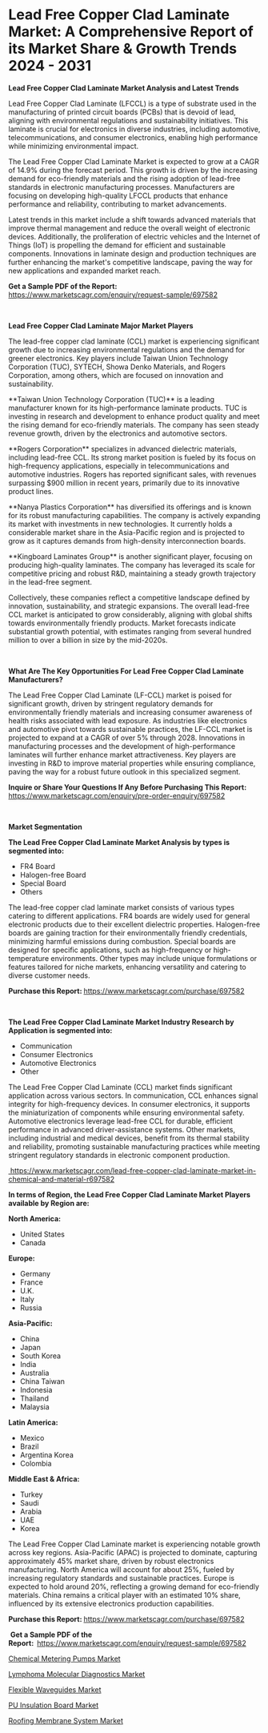 <p><h1>Lead Free Copper Clad Laminate Market: A Comprehensive Report of its Market Share & Growth Trends 2024 - 2031</h1></p><p><strong>Lead Free Copper Clad Laminate Market Analysis and Latest Trends</strong></p>
<p><p>Lead Free Copper Clad Laminate (LFCCL) is a type of substrate used in the manufacturing of printed circuit boards (PCBs) that is devoid of lead, aligning with environmental regulations and sustainability initiatives. This laminate is crucial for electronics in diverse industries, including automotive, telecommunications, and consumer electronics, enabling high performance while minimizing environmental impact.</p><p>The Lead Free Copper Clad Laminate Market is expected to grow at a CAGR of 14.9% during the forecast period. This growth is driven by the increasing demand for eco-friendly materials and the rising adoption of lead-free standards in electronic manufacturing processes. Manufacturers are focusing on developing high-quality LFCCL products that enhance performance and reliability, contributing to market advancements.</p><p>Latest trends in this market include a shift towards advanced materials that improve thermal management and reduce the overall weight of electronic devices. Additionally, the proliferation of electric vehicles and the Internet of Things (IoT) is propelling the demand for efficient and sustainable components. Innovations in laminate design and production techniques are further enhancing the market's competitive landscape, paving the way for new applications and expanded market reach.</p></p>
<p><strong>Get a Sample PDF of the Report:&nbsp;</strong> <a href="https://www.marketscagr.com/enquiry/request-sample/697582?utm_campaign=1128&utm_medium=2&utm_source=Github&utm_content=ia&utm_term=29092024&utm_id=lead-free-copper-clad-laminate">https://www.marketscagr.com/enquiry/request-sample/697582</a></p>
<p>&nbsp;</p>
<p><strong>Lead Free Copper Clad Laminate Major Market Players</strong></p>
<p><p>The lead-free copper clad laminate (CCL) market is experiencing significant growth due to increasing environmental regulations and the demand for greener electronics. Key players include Taiwan Union Technology Corporation (TUC), SYTECH, Showa Denko Materials, and Rogers Corporation, among others, which are focused on innovation and sustainability.</p><p>**Taiwan Union Technology Corporation (TUC)** is a leading manufacturer known for its high-performance laminate products. TUC is investing in research and development to enhance product quality and meet the rising demand for eco-friendly materials. The company has seen steady revenue growth, driven by the electronics and automotive sectors.</p><p>**Rogers Corporation** specializes in advanced dielectric materials, including lead-free CCL. Its strong market position is fueled by its focus on high-frequency applications, especially in telecommunications and automotive industries. Rogers has reported significant sales, with revenues surpassing $900 million in recent years, primarily due to its innovative product lines.</p><p>**Nanya Plastics Corporation** has diversified its offerings and is known for its robust manufacturing capabilities. The company is actively expanding its market with investments in new technologies. It currently holds a considerable market share in the Asia-Pacific region and is projected to grow as it captures demands from high-density interconnection boards.</p><p>**Kingboard Laminates Group** is another significant player, focusing on producing high-quality laminates. The company has leveraged its scale for competitive pricing and robust R&D, maintaining a steady growth trajectory in the lead-free segment.</p><p>Collectively, these companies reflect a competitive landscape defined by innovation, sustainability, and strategic expansions. The overall lead-free CCL market is anticipated to grow considerably, aligning with global shifts towards environmentally friendly products. Market forecasts indicate substantial growth potential, with estimates ranging from several hundred million to over a billion in size by the mid-2020s.</p></p>
<p>&nbsp;</p>
<p><strong>What Are The Key Opportunities For Lead Free Copper Clad Laminate Manufacturers?</strong></p>
<p><p>The Lead Free Copper Clad Laminate (LF-CCL) market is poised for significant growth, driven by stringent regulatory demands for environmentally friendly materials and increasing consumer awareness of health risks associated with lead exposure. As industries like electronics and automotive pivot towards sustainable practices, the LF-CCL market is projected to expand at a CAGR of over 5% through 2028. Innovations in manufacturing processes and the development of high-performance laminates will further enhance market attractiveness. Key players are investing in R&D to improve material properties while ensuring compliance, paving the way for a robust future outlook in this specialized segment.</p></p>
<p><strong>Inquire or Share Your Questions If Any Before Purchasing This Report:</strong> <a href="https://www.marketscagr.com/enquiry/pre-order-enquiry/697582?utm_campaign=1128&utm_medium=2&utm_source=Github&utm_content=ia&utm_term=29092024&utm_id=lead-free-copper-clad-laminate">https://www.marketscagr.com/enquiry/pre-order-enquiry/697582</a></p>
<p>&nbsp;</p>
<p><strong>Market Segmentation</strong></p>
<p><strong>The Lead Free Copper Clad Laminate Market Analysis by types is segmented into:</strong></p>
<p><ul><li>FR4 Board</li><li>Halogen-free Board</li><li>Special Board</li><li>Others</li></ul></p>
<p><p>The lead-free copper clad laminate market consists of various types catering to different applications. FR4 boards are widely used for general electronic products due to their excellent dielectric properties. Halogen-free boards are gaining traction for their environmentally friendly credentials, minimizing harmful emissions during combustion. Special boards are designed for specific applications, such as high-frequency or high-temperature environments. Other types may include unique formulations or features tailored for niche markets, enhancing versatility and catering to diverse customer needs.</p></p>
<p><strong>Purchase this Report:&nbsp;</strong><a href="https://www.marketscagr.com/purchase/697582?utm_campaign=1128&utm_medium=2&utm_source=Github&utm_content=ia&utm_term=29092024&utm_id=lead-free-copper-clad-laminate">https://www.marketscagr.com/purchase/697582</a></p>
<p>&nbsp;</p>
<p><strong>The Lead Free Copper Clad Laminate Market Industry Research by Application is segmented into:</strong></p>
<p><ul><li>Communication</li><li>Consumer Electronics</li><li>Automotive Electronics</li><li>Other</li></ul></p>
<p><p>The Lead Free Copper Clad Laminate (CCL) market finds significant application across various sectors. In communication, CCL enhances signal integrity for high-frequency devices. In consumer electronics, it supports the miniaturization of components while ensuring environmental safety. Automotive electronics leverage lead-free CCL for durable, efficient performance in advanced driver-assistance systems. Other markets, including industrial and medical devices, benefit from its thermal stability and reliability, promoting sustainable manufacturing practices while meeting stringent regulatory standards in electronic component production.</p></p>
<p><a href="https://www.marketscagr.com/lead-free-copper-clad-laminate-market-in-chemical-and-material-r697582?utm_campaign=1128&utm_medium=2&utm_source=Github&utm_content=ia&utm_term=29092024&utm_id=lead-free-copper-clad-laminate">&nbsp;https://www.marketscagr.com/lead-free-copper-clad-laminate-market-in-chemical-and-material-r697582</a></p>
<p><strong>In terms of Region, the Lead Free Copper Clad Laminate Market Players available by Region are:</strong></p>
<p>
    <p> <strong> North America: </strong>
        <ul>
            <li>United States</li>
            <li>Canada</li>
        </ul>
        </p> 
    <p> <strong> Europe: </strong>
        <ul>
            <li>Germany</li>
            <li>France</li>
            <li>U.K.</li>
            <li>Italy</li>
            <li>Russia</li>
        </ul>
        </p> 
    <p> <strong> Asia-Pacific: </strong>
        <ul>
            <li>China</li>
            <li>Japan</li>
            <li>South Korea</li>
            <li>India</li>
            <li>Australia</li>
            <li>China Taiwan</li>
            <li>Indonesia</li>
            <li>Thailand</li>
            <li>Malaysia</li>
        </ul>
        </p> 
    <p> <strong> Latin America: </strong>
        <ul>
            <li>Mexico</li>
            <li>Brazil</li>
            <li>Argentina Korea</li>
            <li>Colombia</li>
        </ul>
        </p> 
    <p> <strong> Middle East & Africa: </strong>
        <ul>
            <li>Turkey</li>
            <li>Saudi</li>
            <li>Arabia</li>
            <li>UAE</li>
            <li>Korea</li>
        </ul>
    </p>
    </p>
<p><p>The Lead Free Copper Clad Laminate market is experiencing notable growth across key regions. Asia-Pacific (APAC) is projected to dominate, capturing approximately 45% market share, driven by robust electronics manufacturing. North America will account for about 25%, fueled by increasing regulatory standards and sustainable practices. Europe is expected to hold around 20%, reflecting a growing demand for eco-friendly materials. China remains a critical player with an estimated 10% share, influenced by its extensive electronics production capabilities.</p></p>
<p><strong>Purchase this Report: </strong><a href="https://www.marketscagr.com/purchase/697582?utm_campaign=1128&utm_medium=2&utm_source=Github&utm_content=ia&utm_term=29092024&utm_id=lead-free-copper-clad-laminate">https://www.marketscagr.com/purchase/697582</a></p>
<p>&nbsp;<strong>Get a Sample PDF of the Report:&nbsp;&nbsp;</strong><a href="https://www.marketscagr.com/enquiry/request-sample/697582?utm_campaign=1128&utm_medium=2&utm_source=Github&utm_content=ia&utm_term=29092024&utm_id=lead-free-copper-clad-laminate">https://www.marketscagr.com/enquiry/request-sample/697582</a></p>
<p><strong></strong></p>
<p><p><a href="https://www.linkedin.com/pulse/comprehensive-analysis-global-chemical-metering-pumps-market-1aotf?utm_campaign=1128&utm_medium=2&utm_source=Github&utm_content=ia&utm_term=29092024&utm_id=lead-free-copper-clad-laminate">Chemical Metering Pumps Market</a></p><p><a href="https://issuu.com/reportprime-2/docs/lymphoma-molecular-diagnostics-mark_036df168c552a1?utm_campaign=1128&utm_medium=2&utm_source=Github&utm_content=ia&utm_term=29092024&utm_id=lead-free-copper-clad-laminate">Lymphoma Molecular Diagnostics Market</a></p><p><a href="https://issuu.com/reportprime-2/docs/flexible-waveguides-market-size-203_44133c8fd5178e?utm_campaign=1128&utm_medium=2&utm_source=Github&utm_content=ia&utm_term=29092024&utm_id=lead-free-copper-clad-laminate">Flexible Waveguides Market</a></p><p><a href="https://www.linkedin.com/pulse/global-pu-insulation-board-industry-analysis-report-market-optqc?utm_campaign=1128&utm_medium=2&utm_source=Github&utm_content=ia&utm_term=29092024&utm_id=lead-free-copper-clad-laminate">PU Insulation Board Market</a></p><p><a href="https://www.linkedin.com/pulse/what-factors-influence-roofing-membrane-system-market-coming-3twmc?utm_campaign=1128&utm_medium=2&utm_source=Github&utm_content=ia&utm_term=29092024&utm_id=lead-free-copper-clad-laminate">Roofing Membrane System Market</a></p></p>